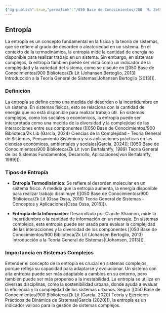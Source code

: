 ```yaml
---
{"dg-publish":true,"permalink":"/050 Base de Conocimientos/200  Mi Zettelkasten/100 Docencia/Org1/2025/Clase 06 Sistemas, Fundamentos, Propiedades, Principios Básicos/Zk Entropía/","tags":["digitalGarden","entropía"]}
---
```


## Entropía

La entropía es un concepto fundamental en la física y la teoría de sistemas, que se refiere al grado de desorden o aleatoriedad en un sistema. En el contexto de la termodinámica, la entropía mide la cantidad de energía no disponible para realizar trabajo en un sistema. Sin embargo, en sistemas complejos, la entropía también puede ser vista como un indicador de la complejidad y la variedad del sistema, como se discute en [[050 Base de Conocimientos/900 Biblioteca/Zk Lit (Johansen Bertoglio, 2013) Introducción a la Teoría General de Sistemas\|Johansen Bertoglio (2013)]].

### Definición

La entropía se define como una medida del desorden o la incertidumbre en un sistema. En sistemas físicos, esto se relaciona con la cantidad de energía que no está disponible para realizar trabajo útil. En sistemas complejos, como los sociales o económicos, la entropía puede ser interpretada como una medida de la diversidad y la complejidad de las interacciones entre sus componentes ([[050 Base de Conocimientos/900 Biblioteca/Zk Lib (García, 2024) Ciencias de la Complejidad - Teoría General de Sistemas, Pensamiento Sistémico y sus aplicaciones prácticas en las ciencias económicas, ambientales y sociales\|García, 2024]]; [[050 Base de Conocimientos/900 Biblioteca/Zk Lit (von Bertalanffy, 1989) Teoría General de los Sistemas Fundamentos, Desarrollo, Aplicaciones\|von Bertalanffy, 1989]]).

### Tipos de Entropía

- **Entropía Termodinámica**: Se refiere al desorden molecular en un sistema físico. A medida que la entropía aumenta, la energía disponible para realizar trabajo disminuye ([[050 Base de Conocimientos/900 Biblioteca/Zk Lit (Ossa Ossa, 2016) Teoría General de Sistemas -  Conceptos y Aplicaciones\|Ossa Ossa, 2016]]).

- **Entropía de la Información**: Desarrollada por Claude Shannon, mide la incertidumbre o la cantidad de información en un mensaje. En sistemas complejos, esta entropía puede ser usada para evaluar la complejidad de las interacciones y la diversidad de los componentes [[050 Base de Conocimientos/900 Biblioteca/Zk Lit (Johansen Bertoglio, 2013) Introducción a la Teoría General de Sistemas\|(Johansen, 2013)]].

### Importancia en Sistemas Complejos

Entender el concepto de la entropía es crucial en sistemas complejos, porque refleja su capacidad para adaptarse y evolucionar. Un sistema con alta entropía puede ser más adaptable a cambios en su entorno, pero también puede ser más propenso a la inestabilidad. La entropía se utiliza en diversas disciplinas, como la sostenibilidad urbana, donde ayuda a evaluar la eficiencia y la complejidad de los sistemas urbanos. Según [[050 Base de Conocimientos/900 Biblioteca/Zk Lit (García, 2020) Teoría y Ejercicios Prácticos de Dinámica de Sistemas\|García (2020)]], la entropía es un indicador valioso para la gestión de sistemas complejos.